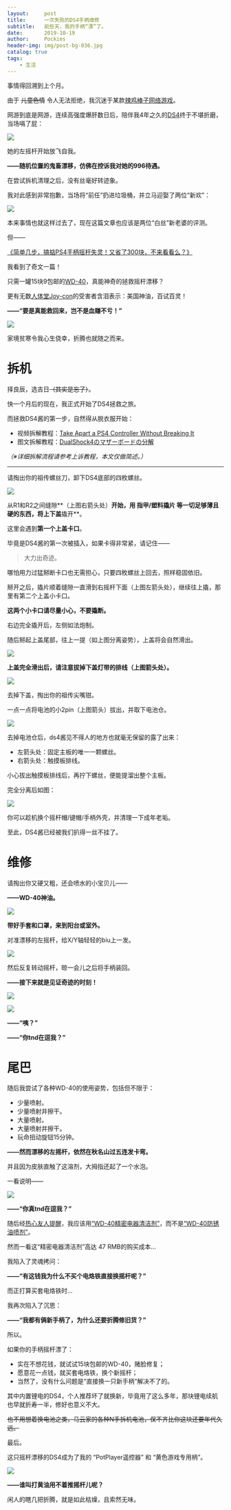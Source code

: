 ```yaml
---
layout:     post
title:      一次失败的DS4手柄维修
subtitle:   前些天，我的手柄“漂”了。
date:       2019-10-19
author:     Pockies
header-img: img/post-bg-036.jpg
catalog: true
tags:
    - 生活
---
```


事情得回溯到上个月。

由于 ~~儿童色情~~ 令人无法拒绝，我沉迷于某款[辣鸡棒子网络游戏](https://store.steampowered.com/app/844870/KurtzPel/)。

网游到底是网游，连续高强度爆肝数日后，陪伴我4年之久的[DS4](https://www.jp.playstation.com/accessories/dualshock4/)终于不堪折磨，当场嗝了屁：

![](https://raw.githubusercontent.com/Pockies/pic/master/20191019163006.gif)

她的左摇杆开始放飞自我。

**——随机位置的鬼畜漂移，仿佛在控诉我对她的996待遇。**

在尝试拆机清理之后，没有丝毫好转迹象。

我对此感到非常抱歉，当场将“前任”扔进垃圾桶，并立马迎娶了两位“新欢”：

![](https://raw.githubusercontent.com/Pockies/pic/master/20191019164545.png)

本来事情也就这样过去了，现在这篇文章也应该是两位“白丝”新老婆的评测。

但——

[《简单几步，搞掂PS4手柄摇杆失灵！又省了300块，不来看看么？》](https://post.smzdm.com/p/aoo6qp4n/)

我看到了奇文一篇！

只需一罐15块9包邮的[WD-40](https://detail.tmall.com/item.htm?spm=a230r.1.14.23.32fb53fbxhp6L7&id=555935876510&ns=1&abbucket=5)，真能神奇的拯救摇杆漂移？

更有无数[人体堂Joy-con](https://www.zhihu.com/question/263710934)的受害者含泪表示：美国神油，百试百灵！

**——“要是真能救回来，岂不是血赚不亏！”**

![](https://raw.githubusercontent.com/Pockies/pic/master/20191019172351.png)

家境贫寒令我心生侥幸，折腾也就随之而来。

# 拆机

择良辰，选吉日~~（其实是忘了）~~。

快一个月后的现在，我正式开始了DS4拯救之旅。

而拯救DS4酱的第一步，自然得从脱衣服开始：

- 视频拆解教程：[Take Apart a PS4 Controller Without Breaking It](https://www.youtube.com/watch?v=mGjFVELTAC4&list=PLtDQGZ-F_rSNia-DTYQ1XyCQrVNXX1pkM)
- 图文拆解教程：[DualShock4のマザーボードの分解](https://jp.ifixit.com/Guide/DualShock4%E3%81%AE%E3%83%9E%E3%82%B6%E3%83%BC%E3%83%9C%E3%83%BC%E3%83%89%E3%81%AE%E5%88%86%E8%A7%A3/22679)

*（※详细拆解流程请参考上诉教程，本文仅做简述。）*

---

请掏出你的祖传螺丝刀，卸下DS4底部的四枚螺丝。

![](https://raw.githubusercontent.com/Pockies/pic/master/20191019164828.jpg)

从R1和R2之间缝隙**（上图右箭头处）**开始，用 指甲/塑料撬片 等一切足够薄且硬的东西，将上下盖**撬开**。

这里会遇到**第一个上盖卡口**。

毕竟是DS4酱的第一次被插入，如果卡得非常紧，请记住——

> 大力出奇迹。

哪怕用力过猛掰断卡口也无需担心，只要四枚螺丝上回去，照样稳固依旧。

掰开之后，撬片顺着缝隙一直滑到右摇杆下面（上图左箭头处），继续往上撬，那里有第二个上盖小卡口。

**这两个小卡口请尽量小心，不要撬断。**

右边完全撬开后，左侧如法炮制。

随后掰起上盖尾部，往上一提（如上图分离姿势），上盖将会自然滑出。

![](https://raw.githubusercontent.com/Pockies/pic/master/20191019172119.jpg)

**上盖完全滑出后，请注意拔掉下盖灯带的排线（上图箭头处）。**

![](https://raw.githubusercontent.com/Pockies/pic/master/20191019172136.jpg)

去掉下盖，掏出你的祖传尖嘴钳。

一点一点将电池的小2pin（上图箭头）拔出，并取下电池仓。

![](https://raw.githubusercontent.com/Pockies/pic/master/20191019172149.jpg)

去掉电池仓后，ds4酱见不得人的地方也就毫无保留的露了出来：

- 左箭头处：固定主板的唯一一颗螺丝。
- 右箭头处：触摸板排线。

小心拔出触摸板排线后，再拧下螺丝，便能提溜出整个主板。

完全分离后如图：

![](https://raw.githubusercontent.com/Pockies/pic/master/20191019172211.jpg)

你可以趁机换个摇杆帽/键帽/手柄外壳，并清理一下成年老垢。

至此，DS4酱已经被我们扒得一丝不挂了。

# 维修

请掏出你又硬又粗，还会喷水的小宝贝儿——

**——WD-40神油。**

![](https://raw.githubusercontent.com/Pockies/pic/master/20191019172227.jpg)

**带好手套和口罩，来到阳台或室外。**

对准漂移的左摇杆，给X/Y轴轻轻的biu上一发。

![](https://raw.githubusercontent.com/Pockies/pic/master/20191019172240.jpg)

然后反复转动摇杆，晾一会儿之后将手柄装回。

**——接下来就是见证奇迹的时刻！**

![](https://raw.githubusercontent.com/Pockies/pic/master/20191019181156.gif)

![](https://raw.githubusercontent.com/Pockies/pic/master/20191019181414.png)

**——“咦？”**

**——“你tnd在逗我？”**

# 尾巴

随后我尝试了各种WD-40的使用姿势，包括但不限于：

- 少量喷射。
- 少量喷射并擦干。
- 大量喷射。
- 大量喷射并擦干。
- 玩命扭动旋钮15分钟。

**——然而漂移的左摇杆，依然在秋名山过五连发卡弯。**

并且因为皮肤直触了这溶剂，大拇指还起了一个水泡。

一看说明——

![](https://raw.githubusercontent.com/Pockies/pic/master/20191019172301.jpg)

**——“你真tnd在逗我？”**

随后经[热心友人提醒](https://raw.githubusercontent.com/Pockies/pic/master/20191019182550.png)，我应该用[“WD-40精密电器清洁剂”](https://detail.tmall.com/item.htm?spm=a230r.1.14.9.393b2780NeMCDw&id=555939720997&cm_id=140105335569ed55e27b&abbucket=5)，而不是[“WD-40防锈油喷剂”](https://detail.tmall.com/item.htm?spm=a230r.1.14.23.393b2780NeMCDw&id=555935876510&ns=1&abbucket=5)。

然而一看这“精密电器清洁剂”高达 47 RMB的购买成本...

我陷入了灵魂拷问：

**——“有这钱我为什么不买个电烙铁直接换摇杆呢？”**

而正打算买套电烙铁时...

我再次陷入了沉思：

**——“我都有俩新手柄了，为什么还要折腾修旧货？”**

所以。

如果你的手柄摇杆漂了：

- 实在不想花钱，就试试15块包邮的WD-40，赌脸修复；
- 愿意花一点钱，就买套电烙铁，换个新摇杆；
- 当然了，没有什么问题是“直接换一只新手柄”解决不了的。

其中内置锂电的DS4，个人推荐坏了就换新，毕竟用了这么多年，那块锂电续航也早就折寿一半，修好也意义不大。

~~也不用想着换电池之类，马云家的各种N手拆机电池，保不齐比你这块还要年代久远。~~

最后。

这只摇杆漂移的DS4成为了我的 “PotPlayer遥控器” 和 “黄色游戏专用柄”。

![](https://raw.githubusercontent.com/Pockies/pic/master/20191019183842.png)

**——谁叫打黄油用不着推摇杆儿呢？**

闲人的瞎几把折腾，就是如此枯燥，且索然无味。